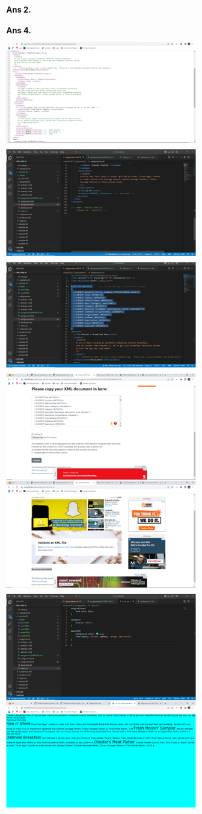 ## Ans 2.
<!-- CDATA block is used to display the string as it is. -->


## Ans 4.
 <!-- prologue in this document is <?xml version="1.0" encoding="UTF-8" standalone="yes" ?> -->

<!-- document body is the structure of a xml file that starts from the root element. In this file body starts from <menuInfo>  -->

<!-- epilog is the part of the xml file which is added after the body document. Here in this file, the epilog is name and student ID-->

![image for ans 1 ](../assets/ans1.png)

![image for ans 3 ](../assets/ans3.png)

![image for ans 5 ](../assets/ans5.png)

![image for ans 6 ](../assets/ans6a.png)
![image for ans 6 (No errors found ) ](../assets/ans6b.png)

![image for ans 7 ](../assets/ans7.png)
![image for ans 7 final output ](../assets/ans7a.png)